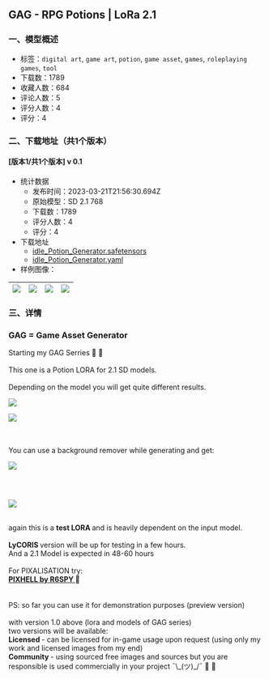 ## GAG - RPG Potions  |  LoRa 2.1
### 一、模型概述

- 标签：`digital art`, `game art`, `potion`, `game asset`, `games`, `roleplaying games`, `tool`
- 下载数：1789
- 收藏人数：684
- 评论人数：5
- 评分人数：4
- 评分：4

### 二、下载地址（共1个版本）

#### [版本1/共1个版本] v 0.1

- 统计数据
  - 发布时间：2023-03-21T21:56:30.694Z
  - 原始模型：SD 2.1 768
  - 下载数：1789
  - 评分人数：4
  - 评分：4
- 下载地址
  - [idle_Potion_Generator.safetensors](https://civitai.com/api/download/models/26975)
  - [idle_Potion_Generator.yaml](https://civitai.com/api/download/models/26975?type=Text%20Encoder&format=Other)
- 样例图像：

| <img src="https://image.civitai.com/xG1nkqKTMzGDvpLrqFT7WA/0eb5b2ac-ff68-46f3-dab1-01becc0d5900/width=450/297202.jpeg" /> | <img src="https://image.civitai.com/xG1nkqKTMzGDvpLrqFT7WA/67db88ed-c47f-4099-c5ce-5177aa06fd00/width=450/297220.jpeg" /> | <img src="https://image.civitai.com/xG1nkqKTMzGDvpLrqFT7WA/46100551-d93c-477a-696d-5bdbbb74bf00/width=450/297219.jpeg" /> | <img src="https://image.civitai.com/xG1nkqKTMzGDvpLrqFT7WA/a03e1b3c-47c7-43e0-baf5-4c8ea7e38e00/width=450/297218.jpeg" /> |
| ---- | ---- | ---- | ---- |


### 三、详情
<h3>GAG = Game Asset Generator </h3><p>Starting my GAG Serries 🤟 🥃<br /><br />This one is a Potion LORA for 2.1 SD models.<br /><br />Depending on the model you will get quite different results.<br /></p><img src="https://imagecache.civitai.com/xG1nkqKTMzGDvpLrqFT7WA/659fb55b-3c4a-49fa-123a-51b622642300/width=525/659fb55b-3c4a-49fa-123a-51b622642300" /><p></p><p></p><img src="https://imagecache.civitai.com/xG1nkqKTMzGDvpLrqFT7WA/1849160e-202f-4026-e604-043e35305900/width=525/1849160e-202f-4026-e604-043e35305900" /><p><br /><br />You can use a background remover while generating and get:<br /></p><img src="https://imagecache.civitai.com/xG1nkqKTMzGDvpLrqFT7WA/848c54a8-df37-4ff7-8da0-8eb71580d300/width=525/848c54a8-df37-4ff7-8da0-8eb71580d300" /><h3><br /></h3><img src="https://imagecache.civitai.com/xG1nkqKTMzGDvpLrqFT7WA/3e4b1470-9975-4db9-7aff-73f855385600/width=525/3e4b1470-9975-4db9-7aff-73f855385600" /><p></p><p></p><p><br />again this is a <strong>test LORA </strong>and is heavily dependent on the input model.<br /><br /><strong>LyCORIS </strong>version will be up for testing in a few hours.<br />And a 2.1 Model is expected in 48-60 hours<br /><br /> For PIXALISATION try:<br /><a rel="ugc" href="https://civitai.com/models/21276/pixhell"> <strong>PIXHELL by R6SPY </strong></a><strong>🤟</strong><br /><br /><br />PS: so far you can use it for demonstration purposes (preview version)<br /><br />with version 1.0 above (lora and models of GAG series) <br />two versions will be available:<br /><strong>Licensed </strong>- can be licensed for in-game usage upon request (using only my work and licensed images from my end)<br /><strong>Community </strong>- using sourced free images and sources but you are responsible is used commercially in your project ¯\_(ツ)_/¯ 🤟 🥃<br /><br /></p>